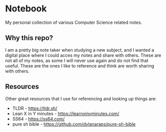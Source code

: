 # Notebook
My personal collection of various Computer Science related notes.

## Why this repo?
I am a pretty big note taker when studying a new subject, and I wanted a digital place where I could acces my notes and share with others. These are not all of my notes, as some I will never use again and do not find that useful. These are the ones I like to reference and think are worth sharing with others.

## Resources
Other great resources that I use for referencing and looking up things are:
* TLDR - https://tldr.sh/ 
* Lean X in Y minutes - https://learnxinyminutes.com/
* SS64 - https://ss64.com/
* pure sh bible - https://github.com/dylanaraps/pure-sh-bible
